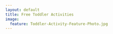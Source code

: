 ```yaml
---
layout: default
title: Free Toddler Activities
image:
  feature: Toddler-Activity-Feature-Photo.jpg
---
```

<div id="fd-form-5e6bae8cb57a7300267c1cf2"></div>
<script>
  window.fd('form', {
    formId: '5e6bae8cb57a7300267c1cf2',
    containerEl: '#fd-form-5e6bae8cb57a7300267c1cf2'
  });
</script>